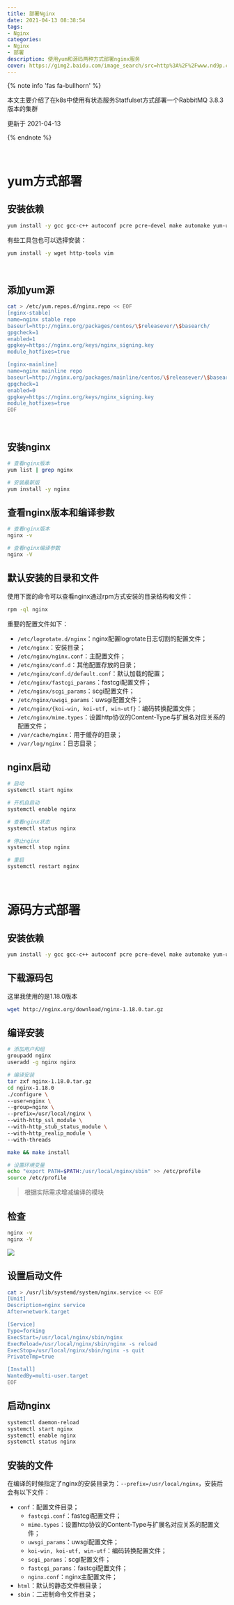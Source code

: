 ```yaml
---
title: 部署Nginx
date: 2021-04-13 08:38:54
tags:
- Nginx
categories:
- Nginx
- 部署
description: 使用yum和源码两种方式部署nginx服务
cover: https://gimg2.baidu.com/image_search/src=http%3A%2F%2Fwww.nd9p.com%2Fuploads%2Fallimg%2F160529%2F2143353111_0.jpg&refer=http%3A%2F%2Fwww.nd9p.com&app=2002&size=f9999,10000&q=a80&n=0&g=0n&fmt=jpeg?sec=1620866496&t=e367c0adebb6cf217109959821f24a66
---
```




{% note info 'fas fa-bullhorn' %}

本文主要介绍了在k8s中使用有状态服务Statfulset方式部署一个RabbitMQ 3.8.3 版本的集群

更新于 2021-04-13

{% endnote %}

<br>



# yum方式部署

## 安装依赖

```bash
yum install -y gcc gcc-c++ autoconf pcre pcre-devel make automake yum-utils zlib zlib-devel openssl openssl-devel
```



 有些工具包也可以选择安装：

```bash
yum install -y wget http-tools vim
```

‌

## 添加yum源

```bash
cat > /etc/yum.repos.d/nginx.repo << EOF
[nginx-stable]
name=nginx stable repo
baseurl=http://nginx.org/packages/centos/\$releasever/\$basearch/
gpgcheck=1
enabled=1
gpgkey=https://nginx.org/keys/nginx_signing.key
module_hotfixes=true

[nginx-mainline]
name=nginx mainline repo
baseurl=http://nginx.org/packages/mainline/centos/\$releasever/\$basearch/
gpgcheck=1
enabled=0
gpgkey=https://nginx.org/keys/nginx_signing.key
module_hotfixes=true
EOF
```

‌

## 安装nginx

```bash
# 查看nginx版本
yum list | grep nginx

# 安装最新版
yum install -y nginx
```



## 查看nginx版本和编译参数

```bash
# 查看nginx版本
nginx -v

# 查看nginx编译参数
nginx -V
```



## 默认安装的目录和文件

使用下面的命令可以查看nginx通过rpm方式安装的目录结构和文件：

```bash
rpm -ql nginx
```



重要的配置文件如下：

- `/etc/logrotate.d/nginx`：nginx配置logrotate日志切割的配置文件；
- `/etc/nginx`：安装目录；
- `/etc/nginx/nginx.conf`：主配置文件；
- `/etc/nginx/conf.d`：其他配置存放的目录；
- `/etc/nginx/conf.d/default.conf`：默认加载的配置；
- `/etc/nginx/fastcgi_params`：fastcgi配置文件；
- `/etc/nginx/scgi_params`：scgi配置文件；
- `/etc/nginx/uwsgi_params`：uwsgi配置文件；
- `/etc/nginx/{koi-win, koi-utf, win-utf}`：编码转换配置文件；
- `/etc/nginx/mime.types`：设置http协议的Content-Type与扩展名对应关系的配置文件；
- `/var/cache/nginx`：用于缓存的目录；
- `/var/log/nginx`：日志目录；



## nginx启动

```bash
# 启动
systemctl start nginx

# 开机自启动
systemctl enable nginx

# 查看nginx状态
systemctl status nginx

# 停止nginx
systemctl stop nginx

# 重启
systemctl restart nginx
```

<br>



# 源码方式部署

## 安装依赖

```bash
yum install -y gcc gcc-c++ autoconf pcre pcre-devel make automake yum-utils zlib zlib-devel openssl openssl-devel
```



## 下载源码包

这里我使用的是1.18.0版本

```bash
wget http://nginx.org/download/nginx-1.18.0.tar.gz
```



## 编译安装

```bash
# 添加用户和组
groupadd nginx
useradd -g nginx nginx 

# 编译安装
tar zxf nginx-1.18.0.tar.gz
cd nginx-1.18.0
./configure \
--user=nginx \
--group=nginx \
--prefix=/usr/local/nginx \
--with-http_ssl_module \
--with-http_stub_status_module \
--with-http_realip_module \
--with-threads

make && make install

# 设置环境变量
echo "export PATH=$PATH:/usr/local/nginx/sbin" >> /etc/profile
source /etc/profile
```

> 根据实际需求增减编译的模块



## 检查

```bash
nginx -v
nginx -V
```



![](./install_source.png)



## 设置启动文件

```bash
cat > /usr/lib/systemd/system/nginx.service << EOF
[Unit]
Description=nginx service
After=network.target

[Service]
Type=forking
ExecStart=/usr/local/nginx/sbin/nginx
ExecReload=/usr/local/nginx/sbin/nginx -s reload
ExecStop=/usr/local/nginx/sbin/nginx -s quit
PrivateTmp=true

[Install]
WantedBy=multi-user.target
EOF
```



## 启动nginx

```bash
systemctl daemon-reload
systemctl start nginx
systemctl enable nginx
systemctl status nginx
```



## 安装的文件

在编译的时候指定了nginx的安装目录为：`--prefix=/usr/local/nginx`，安装后会有以下文件：

- `conf`：配置文件目录；
  - `fastcgi.conf`：fastcgi配置文件；
  - `mime.types`：设置http协议的Content-Type与扩展名对应关系的配置文件；
  - `uwsgi_params`：uwsgi配置文件；
  - `koi-win, koi-utf, win-utf`：编码转换配置文件；
  - `scgi_params`：scgi配置文件；
  - `fastcgi_params`：fastcgi配置文件；
  - `nginx.conf`：nginx主配置文件；
- `html`：默认的静态文件根目录；
- `sbin`：二进制命令文件目录；

